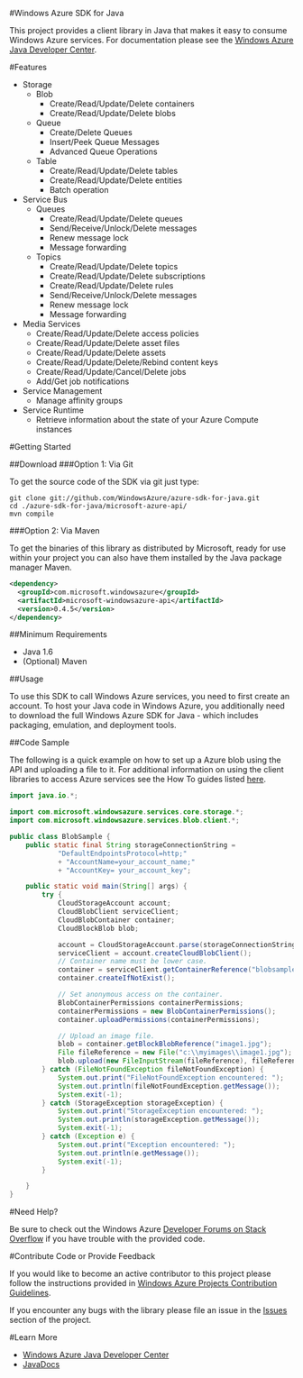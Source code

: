 #Windows Azure SDK for Java

This project provides a client library in Java that makes it easy to consume Windows Azure services. For documentation please see the [Windows Azure Java Developer Center](http://www.windowsazure.com/en-us/develop/java/).

#Features

* Storage
    * Blob
        * Create/Read/Update/Delete containers
        * Create/Read/Update/Delete blobs
    * Queue
        * Create/Delete Queues
        * Insert/Peek Queue Messages
        * Advanced Queue Operations
    * Table
        * Create/Read/Update/Delete tables
        * Create/Read/Update/Delete entities
        * Batch operation
* Service Bus
    * Queues
        * Create/Read/Update/Delete queues
        * Send/Receive/Unlock/Delete messages
        * Renew message lock
        * Message forwarding
    * Topics
        * Create/Read/Update/Delete topics
        * Create/Read/Update/Delete subscriptions
        * Create/Read/Update/Delete rules
        * Send/Receive/Unlock/Delete messages
        * Renew message lock
        * Message forwarding
* Media Services
    * Create/Read/Update/Delete access policies
    * Create/Read/Update/Delete asset files
    * Create/Read/Update/Delete assets
    * Create/Read/Update/Delete/Rebind content keys
    * Create/Read/Update/Cancel/Delete jobs
    * Add/Get job notifications
* Service Management
	* Manage affinity groups
* Service Runtime
    * Retrieve information about the state of your Azure Compute instances
  

#Getting Started

##Download
###Option 1: Via Git

To get the source code of the SDK via git just type:

    git clone git://github.com/WindowsAzure/azure-sdk-for-java.git
    cd ./azure-sdk-for-java/microsoft-azure-api/
    mvn compile

###Option 2: Via Maven

To get the binaries of this library as distributed by Microsoft, ready for use
within your project you can also have them installed by the Java package manager Maven.

```xml
<dependency>
  <groupId>com.microsoft.windowsazure</groupId>
  <artifactId>microsoft-windowsazure-api</artifactId>
  <version>0.4.5</version>
</dependency>
```

##Minimum Requirements

* Java 1.6
* (Optional) Maven
 

##Usage

To use this SDK to call Windows Azure services, you need to first create an
account.  To host your Java code in Windows Azure, you additionally need to download
the full Windows Azure SDK for Java - which includes packaging, emulation, and
deployment tools.

##Code Sample

The following is a quick example on how to set up a Azure blob using the API
and uploading a file to it.  For additional information on using the client libraries to access Azure services see the How To guides listed [here](http://www.windowsazure.com/en-us/develop/java/).

```java
import java.io.*;

import com.microsoft.windowsazure.services.core.storage.*;
import com.microsoft.windowsazure.services.blob.client.*;

public class BlobSample {
	public static final String storageConnectionString =
			"DefaultEndpointsProtocol=http;"
			+ "AccountName=your_account_name;"
			+ "AccountKey= your_account_key";

	public static void main(String[] args) {
		try {
			CloudStorageAccount account;
			CloudBlobClient serviceClient;
			CloudBlobContainer container;
			CloudBlockBlob blob;

			account = CloudStorageAccount.parse(storageConnectionString);
			serviceClient = account.createCloudBlobClient();
			// Container name must be lower case.
			container = serviceClient.getContainerReference("blobsample");
			container.createIfNotExist();

			// Set anonymous access on the container.
			BlobContainerPermissions containerPermissions;
			containerPermissions = new BlobContainerPermissions();
			container.uploadPermissions(containerPermissions);

			// Upload an image file.
			blob = container.getBlockBlobReference("image1.jpg");
			File fileReference = new File("c:\\myimages\\image1.jpg");
			blob.upload(new FileInputStream(fileReference), fileReference.length());
		} catch (FileNotFoundException fileNotFoundException) {
			System.out.print("FileNotFoundException encountered: ");
			System.out.println(fileNotFoundException.getMessage());
			System.exit(-1);
		} catch (StorageException storageException) {
			System.out.print("StorageException encountered: ");
			System.out.println(storageException.getMessage());
			System.exit(-1);
		} catch (Exception e) {
			System.out.print("Exception encountered: ");
			System.out.println(e.getMessage());
			System.exit(-1);
		}

	}
}
```

#Need Help?

Be sure to check out the Windows Azure [Developer Forums on Stack Overflow](http://go.microsoft.com/fwlink/?LinkId=234489) if you have trouble with the provided code.

#Contribute Code or Provide Feedback

If you would like to become an active contributor to this project please follow the instructions provided in [Windows Azure Projects Contribution Guidelines](http://windowsazure.github.com/guidelines.html).

If you encounter any bugs with the library please file an issue in the [Issues](https://github.com/WindowsAzure/azure-sdk-for-java/issues) section of the project.

#Learn More

* [Windows Azure Java Developer Center](http://www.windowsazure.com/en-us/develop/java/)
* [JavaDocs](http://dl.windowsazure.com/javadoc/)

